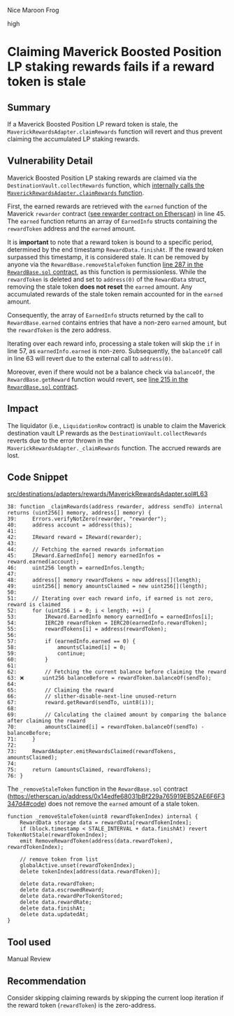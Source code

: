 Nice Maroon Frog

high

# Claiming Maverick Boosted Position LP staking rewards fails if a reward token is stale
## Summary

If a Maverick Boosted Position LP reward token is stale, the `MaverickRewardsAdapter.claimRewards` function will revert and thus prevent claiming the accumulated LP staking rewards.

## Vulnerability Detail

Maverick Boosted Position LP staking rewards are claimed via the `DestinationVault.collectRewards` function, which [internally calls the `MaverickRewardsAdapter.claimRewards` function](https://github.com/sherlock-audit/2023-06-tokemak/blob/main/v2-core-audit-2023-07-14/src/vault/MaverickDestinationVault.sol#L137).

First, the earned rewards are retrieved with the `earned` function of the Maverick `rewarder` contract ([see rewarder contract on Etherscan](https://etherscan.io/address/0x14edfe68031bBf229a765919EB52AE6F6F3347d4)) in line 45. The `earned` function returns an array of `EarnedInfo` structs containing the `rewardToken` address and the `earned` amount.

It is **important** to note that a reward token is bound to a specific period, determined by the end timestamp `RewardData.finishAt`. If the reward token surpassed this timestamp, it is considered stale. It can be removed by anyone via the `RewardBase.removeStaleToken` function [line 287 in the `RewardBase.sol` contract](https://etherscan.io/address/0x14edfe68031bBf229a765919EB52AE6F6F3347d4#code), as this function is permissionless. While the `rewardToken` is deleted and set to `address(0)` of the `RewardData` struct, removing the stale token **does not reset** the `earned` amount. Any accumulated rewards of the stale token remain accounted for in the `earned` amount.

Consequently, the array of `EarnedInfo` structs returned by the call to `RewardBase.earned` contains entries that have a non-zero `earned` amount, but the `rewardToken` is the zero address.

Iterating over each reward info, processing a stale token will skip the `if` in line 57, as `earnedInfo.earned` is non-zero. Subsequently, the `balanceOf` call in line 63 will revert due to the external call to `address(0)`.

Moreover, even if there would not be a balance check via `balanceOf`, the `RewardBase.getReward` function would revert, see [line 215 in the `RewardBase.sol` contract](https://etherscan.io/address/0x14edfe68031bBf229a765919EB52AE6F6F3347d4#code).

## Impact

The liquidator (i.e., `LiquidationRow` contract) is unable to claim the Maverick destination vault LP rewards as the `DestinationVault.collectRewards` reverts due to the error thrown in the `MaverickRewardsAdapter._claimRewards` function. The accrued rewards are lost.

## Code Snippet

[src/destinations/adapters/rewards/MaverickRewardsAdapter.sol#L63](https://github.com/sherlock-audit/2023-06-tokemak/blob/main/v2-core-audit-2023-07-14/src/destinations/adapters/rewards/MaverickRewardsAdapter.sol#L63)

```solidity
38: function _claimRewards(address rewarder, address sendTo) internal returns (uint256[] memory, address[] memory) {
39:     Errors.verifyNotZero(rewarder, "rewarder");
40:     address account = address(this);
41:
42:     IReward reward = IReward(rewarder);
43:
44:     // Fetching the earned rewards information
45:     IReward.EarnedInfo[] memory earnedInfos = reward.earned(account);
46:     uint256 length = earnedInfos.length;
47:
48:     address[] memory rewardTokens = new address[](length);
49:     uint256[] memory amountsClaimed = new uint256[](length);
50:
51:     // Iterating over each reward info, if earned is not zero, reward is claimed
52:     for (uint256 i = 0; i < length; ++i) {
53:         IReward.EarnedInfo memory earnedInfo = earnedInfos[i];
54:         IERC20 rewardToken = IERC20(earnedInfo.rewardToken);
55:         rewardTokens[i] = address(rewardToken);
56:
57:         if (earnedInfo.earned == 0) {
58:             amountsClaimed[i] = 0;
59:             continue;
60:         }
61:
62:         // Fetching the current balance before claiming the reward
63: ❌      uint256 balanceBefore = rewardToken.balanceOf(sendTo);
64:
65:         // Claiming the reward
66:         // slither-disable-next-line unused-return
67:         reward.getReward(sendTo, uint8(i));
68:
69:         // Calculating the claimed amount by comparing the balance after claiming the reward
70:         amountsClaimed[i] = rewardToken.balanceOf(sendTo) - balanceBefore;
71:     }
72:
73:     RewardAdapter.emitRewardsClaimed(rewardTokens, amountsClaimed);
74:
75:     return (amountsClaimed, rewardTokens);
76: }
```

The `_removeStaleToken` function in the `RewardBase.sol` contract (https://etherscan.io/address/0x14edfe68031bBf229a765919EB52AE6F6F3347d4#code) does not remove the `earned` amount of a stale token.

```solidity
function _removeStaleToken(uint8 rewardTokenIndex) internal {
    RewardData storage data = rewardData[rewardTokenIndex];
    if (block.timestamp < STALE_INTERVAL + data.finishAt) revert TokenNotStale(rewardTokenIndex);
    emit RemoveRewardToken(address(data.rewardToken), rewardTokenIndex);

    // remove token from list
    globalActive.unset(rewardTokenIndex);
    delete tokenIndex[address(data.rewardToken)];

    delete data.rewardToken;
    delete data.escrowedReward;
    delete data.rewardPerTokenStored;
    delete data.rewardRate;
    delete data.finishAt;
    delete data.updatedAt;
}
```

## Tool used

Manual Review

## Recommendation

Consider skipping claiming rewards by skipping the current loop iteration if the reward token (`rewardToken`) is the zero-address.
